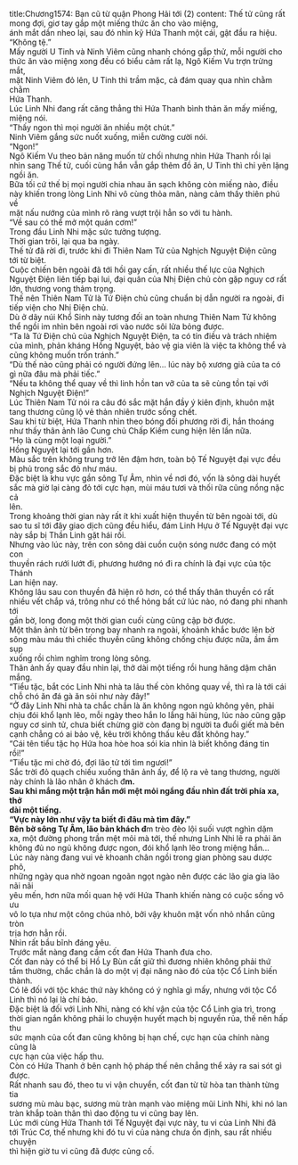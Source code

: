 title:Chương1574: Bạn cũ từ quận Phong Hải tới (2)
content:
Thế tử cũng rất mong đợi, giơ tay gắp một miếng thức ăn cho vào miệng,<br>ánh mắt dần nheo lại, sau đó nhìn kỹ Hứa Thanh một cái, gật đầu ra hiệu.<br>“Không tệ.”<br>Mấy người U Tinh và Ninh Viêm cũng nhanh chóng gắp thử, mỗi người cho<br>thức ăn vào miệng xong đều có biểu cảm rất lạ, Ngô Kiếm Vu trợn trừng mắt,<br>mặt Ninh Viêm đỏ lên, U Tinh thì trầm mặc, cả đám quay qua nhìn chằm chằm<br>Hứa Thanh.<br>Lúc Linh Nhi đang rất căng thẳng thì Hứa Thanh bình thản ăn mấy miếng,<br>miệng nói.<br>“Thấy ngon thì mọi người ăn nhiều một chút.”<br>Ninh Viêm gắng sức nuốt xuống, miễn cường cười nói.<br>“Ngon!”<br>Ngô Kiếm Vu theo bản năng muốn từ chối nhưng nhìn Hứa Thanh rồi lại<br>nhìn sang Thế tử, cuối cùng hắn vẫn gắp thêm đồ ăn, U Tinh thì chỉ yên lặng<br>ngồi ăn.<br>Bữa tối cứ thế bị mọi người chia nhau ăn sạch không còn miếng nào, điều<br>này khiến trong lòng Linh Nhi vô cùng thỏa mãn, nàng cảm thấy thiên phú về<br>mặt nấu nướng của mình rõ ràng vượt trội hẳn so với tu hành.<br>“Về sau có thể mở một quán cơm!”<br>Trong đầu Linh Nhi mặc sức tưởng tượng.<br>Thời gian trôi, lại qua ba ngày.<br>Thế tử đã rời đi, trước khi đi Thiên Nam Tử của Nghịch Nguyệt Điện cũng<br>tới từ biệt.<br>Cuộc chiến bên ngoài đã tới hồi gay cấn, rất nhiều thế lực của Nghịch<br>Nguyệt Điện liên tiếp bại lui, đại quân của Nhị Điện chủ còn gặp nguy cơ rất<br>lớn, thương vong thảm trọng.<br>Thế nên Thiên Nam Tử là Tứ Điện chủ cũng chuẩn bị dẫn người ra ngoài, đi<br>tiếp viện cho Nhị Điện chủ.<br>Dù ở dãy núi Khổ Sinh này tương đối an toàn nhưng Thiên Nam Tử không<br>thể ngồi im nhìn bên ngoài rơi vào nước sôi lửa bỏng được.<br>“Ta là Tứ Điện chủ của Nghịch Nguyệt Điện, ta có tín điều và trách nhiệm<br>của mình, phản kháng Hồng Nguyệt, bảo vệ gia viên là việc ta không thể và<br>cũng không muốn trốn tránh.”<br>“Dù thế nào cũng phải có người đứng lên... lúc này bộ xương già của ta có<br>gì nữa đâu mà phải tiếc.”<br>“Nếu ta không thể quay về thì linh hồn tan vỡ của ta sẽ cùng tồn tại với<br>Nghịch Nguyệt Điện!”<br>Lúc Thiên Nam Tử nói ra câu đó sắc mặt hắn đầy ý kiên định, khuôn mặt<br>tang thương cũng lộ vẻ thản nhiên trước sống chết.<br>Sau khi từ biệt, Hứa Thanh nhìn theo bóng đối phương rời đi, hắn thoáng<br>như thấy thân ảnh lão Cung chủ Chấp Kiếm cung hiện lên lần nữa.<br>“Họ là cùng một loại người.”<br>Hồng Nguyệt lại tới gần hơn.<br>Màu sắc trên không trung trở lên đậm hơn, toàn bộ Tế Nguyệt đại vực đều<br>bị phủ trong sắc đỏ như máu.<br>Đặc biệt là khu vực gần sông Tự Âm, nhìn về nơi đó, vốn là sông dài huyết<br>sắc mà giờ lại càng đỏ tới cực hạn, mùi máu tươi và thối rữa cũng nồng nặc cả<br>lên.<br>Trong khoảng thời gian này rất ít khi xuất hiện thuyền từ bên ngoài tới, dù<br>sao tu sĩ tới đây giao dịch cũng đều hiểu, đám Linh Hựu ở Tế Nguyệt đại vực<br>này sắp bị Thần Linh gặt hái rồi.<br>Nhưng vào lúc này, trên con sông dài cuồn cuộn sóng nước đang có một con<br>thuyền rách rưới lướt đi, phương hướng nó đi ra chính là đại vực của tộc Thánh<br>Lan hiện nay.<br>Không lâu sau con thuyền đã hiện rõ hơn, có thể thấy thân thuyền có rất<br>nhiều vết chắp vá, trông như có thể hỏng bất cứ lúc nào, nó đang phi nhanh tới<br>gần bờ, long đong một thời gian cuối cùng cũng cập bờ được.<br>Một thân ảnh từ bên trong bay nhanh ra ngoài, khoảnh khắc bước lên bờ<br>sông màu máu thì chiếc thuyền cũng không chống chịu được nữa, ầm ầm sụp<br>xuống rồi chìm nghỉm trong lòng sông.<br>Thân ảnh ấy quay đầu nhìn lại, thở dài một tiếng rồi hung hăng dậm chân<br>mắng.<br>“Tiểu tặc, bắt cóc Linh Nhi nhà ta lâu thế còn không quay về, thì ra là tới cái<br>chỗ chó ăn đá gà ăn sỏi như này đây!”<br>“Ở đây Linh Nhi nhà ta chắc chắn là ăn không ngon ngủ không yên, phải<br>chịu đói khổ lạnh lẽo, mỗi ngày theo hắn lo lắng hãi hùng, lúc nào cũng gặp<br>nguy cơ sinh tử, chưa biết chừng giờ còn đang bị người ta đuổi giết mà bên<br>cạnh chẳng có ai bảo vệ, kêu trời không thấu kêu đất không hay.”<br>“Cái tên tiểu tặc họ Hứa hoa hòe hoa sói kia nhìn là biết không đáng tin<br>rồi!”<br>“Tiểu tặc mi chờ đó, đợi lão tử tới tìm ngươi!”<br>Sắc trời đỏ quạch chiếu xuống thân ảnh ấy, để lộ ra vẻ tang thương, người<br>này chính là lão nhân ở khách đ**m.<br>Sau khi mắng một trận hắn mới mệt mỏi ngẩng đầu nhìn đất trời phía xa, thở<br>dài một tiếng.<br>“Vực này lớn như vậy ta biết đi đâu mà tìm đây.”<br>Bên bờ sông Tự Âm, lão bản khách đ**m trèo đèo lội suối vượt nghìn dặm<br>xa, một đường phong trần mệt mỏi mà tới, thế nhưng Linh Nhi lẽ ra phải ăn<br>không đủ no ngủ không được ngon, đói khổ lạnh lẽo trong miệng hắn...<br>Lúc này nàng đang vui vẻ khoanh chân ngồi trong gian phòng sau dược phô,<br>những ngày qua nhờ ngoan ngoãn ngọt ngào nên được các lão gia gia lão nãi nãi<br>yêu mến, hơn nữa mối quan hệ với Hứa Thanh khiến nàng có cuộc sống vô ưu<br>vô lo tựa như một công chúa nhỏ, bởi vậy khuôn mặt vốn nhỏ nhắn cũng tròn<br>trịa hơn hẳn rồi.<br>Nhìn rất bầu bĩnh đáng yêu.<br>Trước mắt nàng đang cầm cốt đan Hứa Thanh đưa cho.<br>Cốt đan này có thể bị Hồ Ly Bùn cất giữ thì đương nhiên không phải thứ<br>tầm thường, chắc chắn là do một vị đại năng nào đó của tộc Cổ Linh biến thành.<br>Có lẽ đối với tộc khác thứ này không có ý nghĩa gì mấy, nhưng với tộc Cổ<br>Linh thì nó lại là chí bảo.<br>Đặc biệt là đối với Linh Nhi, nàng có khí vận của tộc Cổ Linh gia trì, trong<br>thời gian ngắn không phải lo chuyện huyết mạch bị nguyền rủa, thế nên hấp thu<br>sức mạnh của cốt đan cũng không bị hạn chế, cực hạn của chính nàng cũng là<br>cực hạn của việc hấp thu.<br>Còn có Hứa Thanh ở bên cạnh hộ pháp thế nên chẳng thể xảy ra sai sót gì<br>được.<br>Rất nhanh sau đó, theo tu vi vận chuyển, cốt đan từ từ hòa tan thành từng tia<br>sương mù màu bạc, sương mù tràn mạnh vào miệng mũi Linh Nhi, khi nó lan<br>tràn khắp toàn thân thì dao động tu vi cũng bay lên.<br>Lúc mới cùng Hứa Thanh tới Tế Nguyệt đại vực này, tu vi của Linh Nhi đã<br>tới Trúc Cơ, thế nhưng khi đó tu vi của nàng chưa ổn định, sau rất nhiều chuyện<br>thì hiện giờ tu vi cũng đã được củng cố.